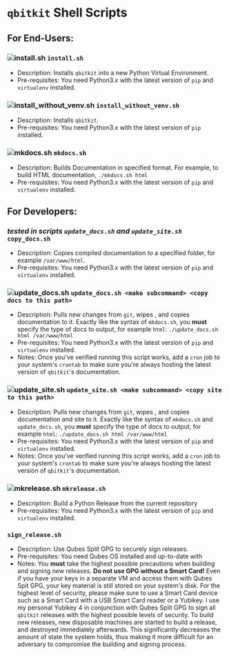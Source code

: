 # `qbitkit` Shell Scripts
## For End-Users:
### ![install.sh](https://github.com/qbitkit/qbitkit/workflows/Test%20Install%20Script/badge.svg) `install.sh`
* Description: Installs `qbitkit` into a new Python Virtual Environment.
* Pre-requisites: You need Python3.x with the latest version of `pip` and `virtualenv` installed.
### ![install_without_venv.sh](https://github.com/qbitkit/qbitkit/workflows/Test%20Install%20(no%20venv)%20Script/badge.svg) `install_without_venv.sh`
* Description: Installs `qbitkit`.
* Pre-requisites: You need Python3.x with the latest version of `pip` installed.
### ![mkdocs.sh](https://github.com/qbitkit/qbitkit/workflows/mkdocs.sh/badge.svg) `mkdocs.sh`
* Description: Builds Documentation in specified format. For example, to build HTML documentation, `./mkdocs.sh html`
* Pre-requisites: You need Python3.x with the latest version of `pip` and `virtualenv` installed.
## For Developers:
### *tested in scripts `update_docs.sh` and `update_site.sh`* `copy_docs.sh`
* Description: Copies compiled documentation to a specified folder, for example `/var/www/html`.
* Pre-requisites: You need Python3.x with the latest version of `pip` and `virtualenv` installed.
### ![update_docs.sh](https://github.com/qbitkit/qbitkit/workflows/update_docs.sh/badge.svg) `update_docs.sh <make subcommand> <copy docs to this path>`
* Description: Pulls new changes from `git`, wipes <copy docs to this path>, and copies documentation to it. Exactly like the syntax of `mkdocs.sh`, you **must** specify the type of docs to output, for example `html`: `./update_docs.sh html /var/www/html`
* Pre-requisites: You need Python3.x with the latest version of `pip` and `virtualenv` installed.
* Notes: Once you've verified running this script works, add a `cron` job to your system's `crontab` to make sure you're always hosting the latest version of `qbitkit`'s documentation.
### ![update_site.sh](https://github.com/qbitkit/qbitkit/workflows/update_site.sh/badge.svg) `update_site.sh <make subcommand> <copy site to this path>`
* Description: Pulls new changes from `git`, wipes <copy site to this path>, and copies documentation and site to it. Exactly like the syntax of `mkdocs.sh` and `update_docs.sh`, you **must** specify the type of docs to output, for example `html`: `./update_docs.sh html /var/www/html`
* Pre-requisites: You need Python3.x with the latest version of `pip` and `virtualenv` installed.
* Notes: Once you've verified running this script works, add a `cron` job to your system's `crontab` to make sure you're always hosting the latest version of `qbitkit`'s documentation.
### ![mkrelease.sh](https://github.com/qbitkit/qbitkit/workflows/mkrelease.sh/badge.svg) `mkrelease.sh`
* Description: Build a Python Release from the current repository
* Pre-requisites: You need Python3.x with the latest version of `pip` and `virtualenv` installed.
### `sign_release.sh`
* Description: Use Qubes Split GPG to securely sign releases.
* Pre-requisites: You need Qubes OS installed and up-to-date with 
* Notes: You **must** take the highest possible precautions when building and signing new releases. **Do not use GPG without a Smart Card!** Even if you have your keys in a separate VM and access them with Qubes Spit GPG, your key material is still stored on your system's disk. For the highest level of security, please make sure to use a Smart Card device such as a Smart Card with a USB Smart Card reader or a Yubikey. I use my personal Yubikey 4 in conjunction with Qubes Split GPG to sign all `qbitkit` releases with the highest possible levels of security. To build new releases, new disposable machines are started to build a release, and destroyed immediately afterwards. This significantly decreases the amount of state the system holds, thus making it more difficult for an adversary to compromise the building and signing process. 
